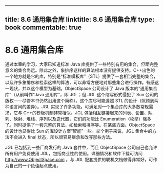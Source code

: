 
---
title: 8.6 通用集合库
linktitle: 8.6 通用集合库
type: book
commentable: true
---

# 8.6 通用集合库

通过本章的学习，大家已知道标准 Java 库提供了一些特别有用的集合，但距完整意义的集合尚远。除此之外，象排序这样的算法根本没有提供支持。C++出色的一个地方就是它的库，特别是“标准模板库”（STL）提供了一套相当完整的集合，以及许多象排序和检索这样的算法，可以非常方便地对那些集合进行操作。有感这一现状，并以这个模型为基础，ObjectSpace 公司设计了 Java 版本的“通用集合库”（从前叫作“Java 通用库”，即 JGL；但 JGL 这个缩写形式侵犯了 Sun 公司的版权——尽管本书仍然沿用这个简称）。这个库尽可能遵照 STL 的设计（照顾到两种语言间的差异）。JGL 实现了许多功能，可满足对一个集合库的大多数常规需求，它与 C++的模板机制非常相似。JGL 包括相互链接起来的列表、设置、队列、映射、堆栈、序列以及迭代器，它们的功能比 Enumeration（枚举）强多了。同时提供了一套完整的算法，如检索和排序等。在某些方面，ObjectSpace 的设计也显得比 Sun 的库设计方案“智能”一些。举个例子来说，JGL 集合中的方法不会进入 final 状态，所以很容易继承和改写那些方法。

JGL 已包括到一些厂商发行的 Java 套件中，而且 ObjectSpace 公司自己也允许所有用户免费使用 JGL，包括商业性的使用。详细情况和软件下载可访问 http://www.ObjectSpace.com 。与 JGL 配套提供的联机文档做得非常好，可作为自己的一个绝佳起点使用。

    